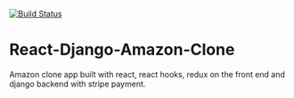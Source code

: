 [![Build Status](https://travis-ci.com/mrndhlovu/react-django-amazon-clone.svg?branch=master)](https://travis-ci.com/mrndhlovu/react-django-amazon-clone)

# React-Django-Amazon-Clone

Amazon clone app built with react, react hooks, redux on the front end and django backend with stripe payment.
